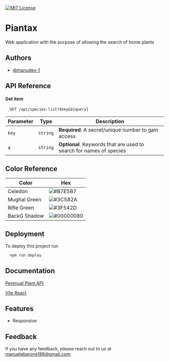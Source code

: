 [![MIT License](https://img.shields.io/badge/License-MIT-green.svg)](https://choosealicense.com/licenses/mit/)



# Piantax

Web application with the purpose of allowing the search of home plants


## Authors

- [@manudev-1](https://www.github.com/manudev-1)


## API Reference

#### Get item

```http
  GET /api/species-list?$key&${query}
```

| Parameter | Type     | Description                       |
| --------- | -------- | --------------------------------- |
|`key`      | `string` | **Required**. A secret/unique number to gain access |
| `q`       | `string` | **Optional**. Keywords that are used to search for names of species |



## Color Reference

| Color             | Hex                                                                |
| ----------------- | ------------------------------------------------------------------ |
| Celedon           | ![#B7E5B7](https://via.placeholder.com/10/B7E5B7?text=+)           |
| Mughal Green      | ![#3C582A](https://via.placeholder.com/10/3C582A?text=+)           |
| Rifle Green       | ![#3F542D](https://via.placeholder.com/10/3F542D?text=+)           |
| BackG Shadow     | ![#00000080](https://via.placeholder.com/10/00000080?text=+)           |


## Deployment

To deploy this project run

```bash
  npm run deploy
```


## Documentation

[Perenual Plant API](https://perenual.com/docs/api)

[Vite React](https://vitejs.dev/guide/)
## Features

- Responsive


## Feedback

If you have any feedback, please reach out to us at [manuelebarone186@gmail.com](mailto:manuelebarone186@gmail.com)

